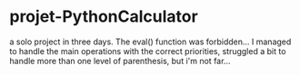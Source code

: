 # projet-PythonCalculator

a solo project in three days. The eval() function was forbidden... I managed to handle the main operations with the correct priorities, struggled a bit to handle more than one level of parenthesis, but i'm not far...
